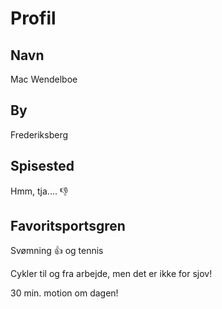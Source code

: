 # Profil

## Navn

Mac Wendelboe

## By

Frederiksberg

## Spisested

Hmm, tja.... :-1:

## Favoritsportsgren

Svømning :+1: og tennis

Cykler til og fra arbejde, men det er ikke for sjov!

30 min. motion om dagen!